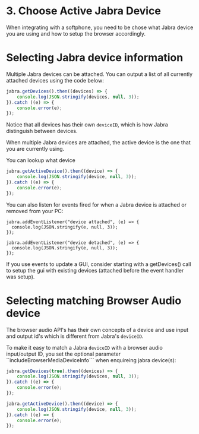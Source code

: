 # 3. Choose Active Jabra Device

<Jabra-Pristine v-bind:init="false"/>

When integrating with a softphone, you need to be chose what Jabra device you are using and how to setup the browser accordingly.

# Selecting Jabra device information
Multiple Jabra devices can be attached. You can output a list of all
currently attached devices using the code below:

```js
jabra.getDevices().then((devices) => {
    console.log(JSON.stringify(devices, null, 3));
}).catch ((e) => {
    console.error(e);
});
```
<Jabra-GetDevices v-bind:includeBrowserMediaDeviceInfo="false">
</Jabra-GetDevices>

Notice that all devices has their own ```deviceID```, which is how Jabra distinguish between devices.

When multiple Jabra devices are attached, the active
device is the one that you are currently using.

You can lookup what device
```js
jabra.getActiveDevice().then((device) => {
    console.log(JSON.stringify(device, null, 3));
}).catch ((e) => {
    console.error(e);
});
```
<Jabra-GetActiveDevice v-bind:includeBrowserMediaDeviceInfo="false">
</Jabra-GetActiveDevice>

You can also listen for events fired for when a Jabra device 
is attached or removed from your PC:

```
jabra.addEventListener("device attached", (e) => {
  console.log(JSON.stringify(e, null, 3));
});

jabra.addEventListener("device detached", (e) => {
  console.log(JSON.stringify(e, null, 3));
});
```

<Jabra-DeviceEvents v-bind:nameSpec="['device attached', 'device detached']">
</Jabra-DeviceEvents>

If you use events to update a GUI, consider starting with a getDevices() call to setup the gui with existing devices (attached before the event handler was setup).

# Selecting matching Browser Audio device

The browser audio API's has their own concepts of a device and use input and output id's which is different from Jabra's ```deviceID```. 

To make it easy to match a Jabra ```deviceID``` with a browser audio input/output ID, you set the optional parameter ``includeBrowserMediaDeviceInfo``` when enquireing jabra device(s): 

```js
jabra.getDevices(true).then((devices) => {
    console.log(JSON.stringify(devices, null, 3));
}).catch ((e) => {
    console.error(e);
});
```
<Jabra-GetDevices v-bind:includeBrowserMediaDeviceInfo="true">
</Jabra-GetDevices>

```js
jabra.getActiveDevice().then((device) => {
    console.log(JSON.stringify(device, null, 3));
}).catch ((e) => {
    console.error(e);
});
```
<Jabra-GetActiveDevice v-bind:includeBrowserMediaDeviceInfo="true">
</Jabra-GetActiveDevice>











